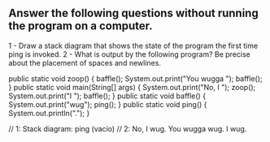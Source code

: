 

## Answer the following questions without running the program on a computer.

1 - Draw a stack diagram that shows the state of the program the first time ping is invoked.
2 - What is output by the following program? Be precise about the placement of spaces and newlines.

public static void zoop() {
    baffle();
    System.out.print("You wugga ");
    baffle();
}
public static void main(String[] args) {
    System.out.print("No, I ");
    zoop();
    System.out.print("I ");
    baffle();
}
public static void baffle() {
    System.out.print("wug");
    ping();
}
public static void ping() {
    System.out.println(".");
}

// 1: Stack diagram: ping (vacío)
// 2: 
No, I wug.
You wugga wug.
I wug.
